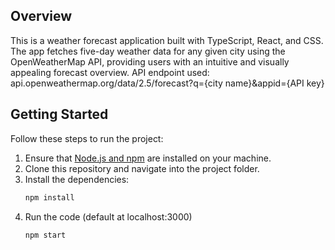 ## Overview

This is a weather forecast application built with TypeScript, React, and CSS. The app fetches five-day weather data for any given city using the OpenWeatherMap API, providing users with an intuitive and visually appealing forecast overview.
API endpoint used: api.openweathermap.org/data/2.5/forecast?q={city name}&appid={API key} 

## Getting Started

Follow these steps to run the project:

1. Ensure that [Node.js and npm](https://nodejs.org/) are installed on your machine.
2. Clone this repository and navigate into the project folder.
3. Install the dependencies:
   ```bash
   npm install
4. Run the code (default at localhost:3000)
   ```bash
   npm start
